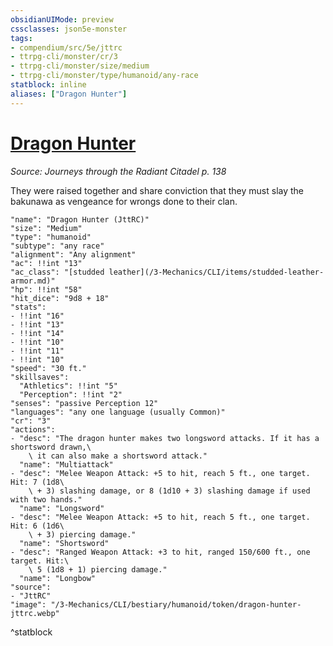 ```yaml
---
obsidianUIMode: preview
cssclasses: json5e-monster
tags:
- compendium/src/5e/jttrc
- ttrpg-cli/monster/cr/3
- ttrpg-cli/monster/size/medium
- ttrpg-cli/monster/type/humanoid/any-race
statblock: inline
aliases: ["Dragon Hunter"]
---
```

# [Dragon Hunter](3-Mechanics\CLI\bestiary\humanoid/dragon-hunter-jttrc.md)
*Source: Journeys through the Radiant Citadel p. 138*  

They were raised together and share conviction that they must slay the bakunawa as vengeance for wrongs done to their clan.

```statblock
"name": "Dragon Hunter (JttRC)"
"size": "Medium"
"type": "humanoid"
"subtype": "any race"
"alignment": "Any alignment"
"ac": !!int "13"
"ac_class": "[studded leather](/3-Mechanics/CLI/items/studded-leather-armor.md)"
"hp": !!int "58"
"hit_dice": "9d8 + 18"
"stats":
- !!int "16"
- !!int "13"
- !!int "14"
- !!int "10"
- !!int "11"
- !!int "10"
"speed": "30 ft."
"skillsaves":
  "Athletics": !!int "5"
  "Perception": !!int "2"
"senses": "passive Perception 12"
"languages": "any one language (usually Common)"
"cr": "3"
"actions":
- "desc": "The dragon hunter makes two longsword attacks. If it has a shortsword drawn,\
    \ it can also make a shortsword attack."
  "name": "Multiattack"
- "desc": "Melee Weapon Attack: +5 to hit, reach 5 ft., one target. Hit: 7 (1d8\
    \ + 3) slashing damage, or 8 (1d10 + 3) slashing damage if used with two hands."
  "name": "Longsword"
- "desc": "Melee Weapon Attack: +5 to hit, reach 5 ft., one target. Hit: 6 (1d6\
    \ + 3) piercing damage."
  "name": "Shortsword"
- "desc": "Ranged Weapon Attack: +3 to hit, ranged 150/600 ft., one target. Hit:\
    \ 5 (1d8 + 1) piercing damage."
  "name": "Longbow"
"source":
- "JttRC"
"image": "/3-Mechanics/CLI/bestiary/humanoid/token/dragon-hunter-jttrc.webp"
```
^statblock